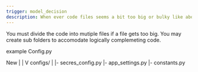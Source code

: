 ```yaml
---
trigger: model_decision
description: When ever code files seems a bit too big or bulky like above 300 lines. 
---
```


You must divide the code into mutiple files if a file gets too big. You may create sub folders to accomodate logically complemeting code. 

example
Config.py

New 
| |
 V
configs/
|
|- secres_config.py
|- app_settings.py
|- constants.py
 